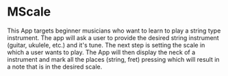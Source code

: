 # MScale
This App targets beginner musicians who want to learn to play a string type instrument.
The app will ask a user to provide the desired string instrument (guitar, ukulele, etc.) and it's tune.
The next step is setting the scale in which a user wants to play. 
The App will then display the neck of a instrument and mark all the 
places (string, fret) pressing which will result in a note that is in the desired scale.
